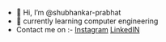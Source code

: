 - 👋 Hi, I’m @shubhankar-prabhat
- 🌱 currently learning computer engineering 
- Contact me on :-
                [Instagram](https://instagram.com/shubhankar_prabhat)
                [LinkedIN](https://www.linkedin.com/in/shubhankar-prabhat/)          
<!---
shubhankar-prabhat/shubhankar-prabhat is a ✨ special ✨ repository because its `README.md` (this file) appears on your GitHub profile.
You can click the Preview link to take a look at your changes.
--->
